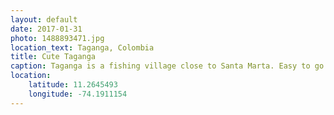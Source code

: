 ```yaml
---
layout: default
date: 2017-01-31
photo: 1488893471.jpg
location_text: Taganga, Colombia
title: Cute Taganga
caption: Taganga is a fishing village close to Santa Marta. Easy to go to with a taxi and enjoy a serious night life there! Great spot on the Caribbean coast of Colombia.
location:
    latitude: 11.2645493
    longitude: -74.1911154
---
```


